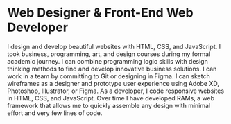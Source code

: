 # Web Designer & Front-End Web Developer

I design and develop beautiful websites with HTML, CSS, and JavaScript.
I took business, programming, art, and design courses during my formal
academic journey. I can combine programming logic skills with design
thinking methods to find and develop innovative business solutions.
I can work in a team by committing to Git or designing in Figma. I can
sketch wireframes as a designer and prototype user experience using
Adobe XD, Photoshop, Illustrator, or Figma. As a developer, I code
responsive websites in HTML, CSS, and JavaScript. Over time I have
developed RAMs, a web framework that allows me to quickly assemble
any design with minimal effort and very few lines of code.
